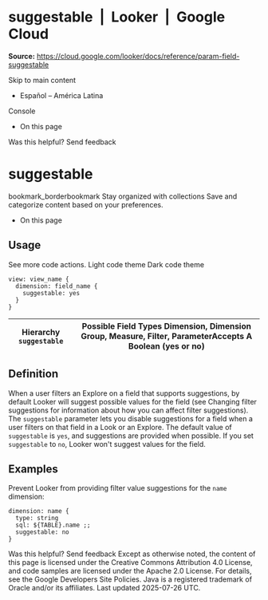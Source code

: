 # suggestable  |  Looker  |  Google Cloud

**Source:** https://cloud.google.com/looker/docs/reference/param-field-suggestable

Skip to main content 
  * Español – América Latina

Console 


  * On this page




Was this helpful?
Send feedback 
#  suggestable
bookmark_borderbookmark Stay organized with collections  Save and categorize content based on your preferences.
  * On this page


## Usage
See more code actions.
Light code theme
Dark code theme
```
view: view_name {
  dimension: field_name {
    suggestable: yes 
  }
}

```

Hierarchy `suggestable` |  Possible Field Types Dimension, Dimension Group, Measure, Filter, ParameterAccepts A Boolean (yes or no)  
---|---  
## Definition
When a user filters an Explore on a field that supports suggestions, by default Looker will suggest possible values for the field (see Changing filter suggestions for information about how you can affect filter suggestions).
The `suggestable` parameter lets you disable suggestions for a field when a user filters on that field in a Look or an Explore. The default value of `suggestable` is `yes`, and suggestions are provided when possible. If you set `suggestable` to `no`, Looker won't suggest values for the field.
## Examples
Prevent Looker from providing filter value suggestions for the `name` dimension:
```
dimension: name {
  type: string
  sql: ${TABLE}.name ;;
  suggestable: no
}

```

Was this helpful?
Send feedback 
Except as otherwise noted, the content of this page is licensed under the Creative Commons Attribution 4.0 License, and code samples are licensed under the Apache 2.0 License. For details, see the Google Developers Site Policies. Java is a registered trademark of Oracle and/or its affiliates.
Last updated 2025-07-26 UTC.


